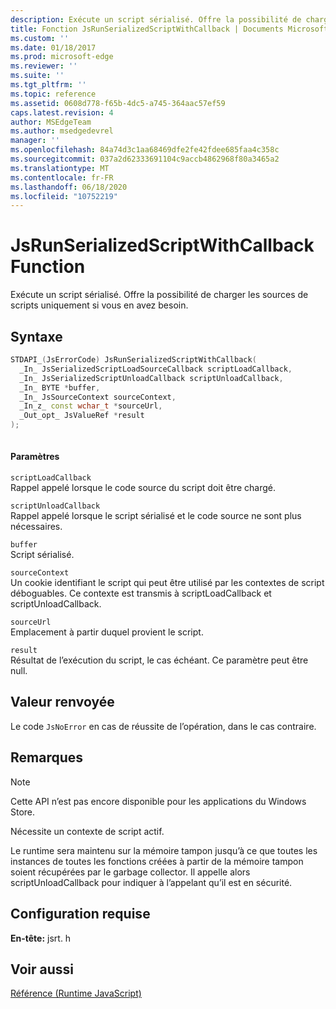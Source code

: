 ```yaml
---
description: Exécute un script sérialisé. Offre la possibilité de charger les sources de scripts uniquement si vous en avez besoin.
title: Fonction JsRunSerializedScriptWithCallback | Documents Microsoft
ms.custom: ''
ms.date: 01/18/2017
ms.prod: microsoft-edge
ms.reviewer: ''
ms.suite: ''
ms.tgt_pltfrm: ''
ms.topic: reference
ms.assetid: 0608d778-f65b-4dc5-a745-364aac57ef59
caps.latest.revision: 4
author: MSEdgeTeam
ms.author: msedgedevrel
manager: ''
ms.openlocfilehash: 84a74d3c1aa68469dfe2fe42fdee685faa4c358c
ms.sourcegitcommit: 037a2d62333691104c9accb4862968f80a3465a2
ms.translationtype: MT
ms.contentlocale: fr-FR
ms.lasthandoff: 06/18/2020
ms.locfileid: "10752219"
---
```

# JsRunSerializedScriptWithCallback Function
Exécute un script sérialisé. Offre la possibilité de charger les sources de scripts uniquement si vous en avez besoin.  
  
## Syntaxe  
  
```cpp  
STDAPI_(JsErrorCode) JsRunSerializedScriptWithCallback(  
  _In_ JsSerializedScriptLoadSourceCallback scriptLoadCallback,  
  _In_ JsSerializedScriptUnloadCallback scriptUnloadCallback,  
  _In_ BYTE *buffer,  
  _In_ JsSourceContext sourceContext,  
  _In_z_ const wchar_t *sourceUrl,  
  _Out_opt_ JsValueRef *result  
);  
  
```  
  
#### Paramètres  
 `scriptLoadCallback`  
 Rappel appelé lorsque le code source du script doit être chargé.  
  
 `scriptUnloadCallback`  
 Rappel appelé lorsque le script sérialisé et le code source ne sont plus nécessaires.  
  
 `buffer`  
 Script sérialisé.  
  
 `sourceContext`  
 Un cookie identifiant le script qui peut être utilisé par les contextes de script déboguables.     Ce contexte est transmis à scriptLoadCallback et scriptUnloadCallback.  
  
 `sourceUrl`  
 Emplacement à partir duquel provient le script.  
  
 `result`  
 Résultat de l’exécution du script, le cas échéant. Ce paramètre peut être null.  
  
## Valeur renvoyée  
 Le code `JsNoError` en cas de réussite de l’opération, dans le cas contraire.  
  
## Remarques  
  
> [!NOTE]
>  Cette API n’est pas encore disponible pour les applications du Windows Store.  
  
 Nécessite un contexte de script actif.  
  
 Le runtime sera maintenu sur la mémoire tampon jusqu’à ce que toutes les instances de toutes les fonctions créées à partir de la mémoire tampon soient récupérées par le garbage collector.  Il appelle alors scriptUnloadCallback pour indiquer à l’appelant qu’il est en sécurité.  
  
## Configuration requise  
 **En-tête:** jsrt. h  
  
## Voir aussi  
 [Référence (Runtime JavaScript)](../chakra-hosting/reference-javascript-runtime.md)